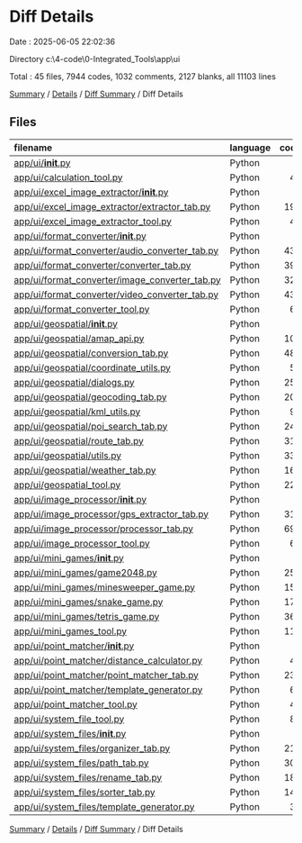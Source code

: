 # Diff Details

Date : 2025-06-05 22:02:36

Directory c:\\4-code\\0-Integrated_Tools\\app\\ui

Total : 45 files,  7944 codes, 1032 comments, 2127 blanks, all 11103 lines

[Summary](results.md) / [Details](details.md) / [Diff Summary](diff.md) / Diff Details

## Files
| filename | language | code | comment | blank | total |
| :--- | :--- | ---: | ---: | ---: | ---: |
| [app/ui/__init__.py](/app/ui/__init__.py) | Python | 0 | 1 | 0 | 1 |
| [app/ui/calculation_tool.py](/app/ui/calculation_tool.py) | Python | 48 | 11 | 19 | 78 |
| [app/ui/excel_image_extractor/__init__.py](/app/ui/excel_image_extractor/__init__.py) | Python | 1 | 1 | 0 | 2 |
| [app/ui/excel_image_extractor/extractor_tab.py](/app/ui/excel_image_extractor/extractor_tab.py) | Python | 193 | 22 | 63 | 278 |
| [app/ui/excel_image_extractor_tool.py](/app/ui/excel_image_extractor_tool.py) | Python | 40 | 11 | 15 | 66 |
| [app/ui/format_converter/__init__.py](/app/ui/format_converter/__init__.py) | Python | 1 | 1 | 0 | 2 |
| [app/ui/format_converter/audio_converter_tab.py](/app/ui/format_converter/audio_converter_tab.py) | Python | 435 | 64 | 123 | 622 |
| [app/ui/format_converter/converter_tab.py](/app/ui/format_converter/converter_tab.py) | Python | 391 | 45 | 98 | 534 |
| [app/ui/format_converter/image_converter_tab.py](/app/ui/format_converter/image_converter_tab.py) | Python | 324 | 48 | 98 | 470 |
| [app/ui/format_converter/video_converter_tab.py](/app/ui/format_converter/video_converter_tab.py) | Python | 430 | 70 | 124 | 624 |
| [app/ui/format_converter_tool.py](/app/ui/format_converter_tool.py) | Python | 69 | 16 | 23 | 108 |
| [app/ui/geospatial/__init__.py](/app/ui/geospatial/__init__.py) | Python | 1 | 1 | 0 | 2 |
| [app/ui/geospatial/amap_api.py](/app/ui/geospatial/amap_api.py) | Python | 100 | 1 | 15 | 116 |
| [app/ui/geospatial/conversion_tab.py](/app/ui/geospatial/conversion_tab.py) | Python | 485 | 44 | 111 | 640 |
| [app/ui/geospatial/coordinate_utils.py](/app/ui/geospatial/coordinate_utils.py) | Python | 51 | 2 | 6 | 59 |
| [app/ui/geospatial/dialogs.py](/app/ui/geospatial/dialogs.py) | Python | 250 | 28 | 72 | 350 |
| [app/ui/geospatial/geocoding_tab.py](/app/ui/geospatial/geocoding_tab.py) | Python | 200 | 37 | 60 | 297 |
| [app/ui/geospatial/kml_utils.py](/app/ui/geospatial/kml_utils.py) | Python | 96 | 10 | 25 | 131 |
| [app/ui/geospatial/poi_search_tab.py](/app/ui/geospatial/poi_search_tab.py) | Python | 249 | 18 | 58 | 325 |
| [app/ui/geospatial/route_tab.py](/app/ui/geospatial/route_tab.py) | Python | 318 | 28 | 72 | 418 |
| [app/ui/geospatial/utils.py](/app/ui/geospatial/utils.py) | Python | 339 | 35 | 101 | 475 |
| [app/ui/geospatial/weather_tab.py](/app/ui/geospatial/weather_tab.py) | Python | 169 | 23 | 51 | 243 |
| [app/ui/geospatial_tool.py](/app/ui/geospatial_tool.py) | Python | 222 | 23 | 45 | 290 |
| [app/ui/image_processor/__init__.py](/app/ui/image_processor/__init__.py) | Python | 3 | 1 | 0 | 4 |
| [app/ui/image_processor/gps_extractor_tab.py](/app/ui/image_processor/gps_extractor_tab.py) | Python | 311 | 44 | 90 | 445 |
| [app/ui/image_processor/processor_tab.py](/app/ui/image_processor/processor_tab.py) | Python | 697 | 87 | 200 | 984 |
| [app/ui/image_processor_tool.py](/app/ui/image_processor_tool.py) | Python | 62 | 14 | 20 | 96 |
| [app/ui/mini_games/__init__.py](/app/ui/mini_games/__init__.py) | Python | 1 | 1 | 0 | 2 |
| [app/ui/mini_games/game2048.py](/app/ui/mini_games/game2048.py) | Python | 258 | 37 | 67 | 362 |
| [app/ui/mini_games/minesweeper_game.py](/app/ui/mini_games/minesweeper_game.py) | Python | 159 | 21 | 36 | 216 |
| [app/ui/mini_games/snake_game.py](/app/ui/mini_games/snake_game.py) | Python | 176 | 20 | 41 | 237 |
| [app/ui/mini_games/tetris_game.py](/app/ui/mini_games/tetris_game.py) | Python | 363 | 28 | 66 | 457 |
| [app/ui/mini_games_tool.py](/app/ui/mini_games_tool.py) | Python | 117 | 18 | 34 | 169 |
| [app/ui/point_matcher/__init__.py](/app/ui/point_matcher/__init__.py) | Python | 5 | 1 | 2 | 8 |
| [app/ui/point_matcher/distance_calculator.py](/app/ui/point_matcher/distance_calculator.py) | Python | 45 | 5 | 12 | 62 |
| [app/ui/point_matcher/point_matcher_tab.py](/app/ui/point_matcher/point_matcher_tab.py) | Python | 236 | 37 | 67 | 340 |
| [app/ui/point_matcher/template_generator.py](/app/ui/point_matcher/template_generator.py) | Python | 66 | 5 | 13 | 84 |
| [app/ui/point_matcher_tool.py](/app/ui/point_matcher_tool.py) | Python | 47 | 10 | 17 | 74 |
| [app/ui/system_file_tool.py](/app/ui/system_file_tool.py) | Python | 89 | 14 | 25 | 128 |
| [app/ui/system_files/__init__.py](/app/ui/system_files/__init__.py) | Python | 6 | 2 | 2 | 10 |
| [app/ui/system_files/organizer_tab.py](/app/ui/system_files/organizer_tab.py) | Python | 217 | 39 | 65 | 321 |
| [app/ui/system_files/path_tab.py](/app/ui/system_files/path_tab.py) | Python | 304 | 56 | 80 | 440 |
| [app/ui/system_files/rename_tab.py](/app/ui/system_files/rename_tab.py) | Python | 188 | 30 | 60 | 278 |
| [app/ui/system_files/sorter_tab.py](/app/ui/system_files/sorter_tab.py) | Python | 144 | 18 | 43 | 205 |
| [app/ui/system_files/template_generator.py](/app/ui/system_files/template_generator.py) | Python | 38 | 4 | 8 | 50 |

[Summary](results.md) / [Details](details.md) / [Diff Summary](diff.md) / Diff Details